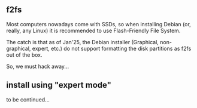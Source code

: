 ## f2fs

Most computers nowadays come with SSDs, so when installing Debian (or, really, any Linux) it is recommended to use Flash-Friendly File System.

The catch is that as of Jan'25, the Debian installer (Graphical, non-graphical, expert, etc.) do not support formatting the disk partitions as f2fs out of the box.

So, we must hack away...

## install using "expert mode"

to be continued...
